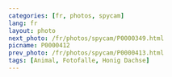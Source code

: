 ```yaml
---
categories: [fr, photos, spycam]
lang: fr
layout: photo
next_photo: /fr/photos/spycam/P0000349.html
picname: P0000412
prev_photo: /fr/photos/spycam/P0000413.html
tags: [Animal, Fotofalle, Honig Dachse]
---
```

